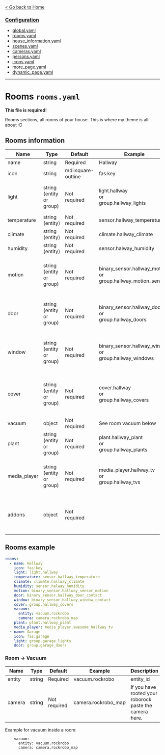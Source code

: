 [< Go back to Home](../index.md)

### [Configuration](index.md)
* [global.yaml](global.md)
* [rooms.yaml](rooms.md)
* [house_information.yaml](house_information.md)
* [scenes.yaml](scenes.md)
* [cameras.yaml](cameras.md)
* [persons.yaml](persons.md)
* [icons.yaml](icons.md)
* [more_page.yaml](more_page.md)
* [dynamic_page.yaml](dynamic_page.md)

---

# Rooms `rooms.yaml`

**This file is required!**

Rooms sections, all rooms of your house. This is where my theme is all about :D

## Rooms information

| Name         | Type                         | Default            | Example                                                              | Description                                                                       |
|--------------|------------------------------|--------------------|----------------------------------------------------------------------|-----------------------------------------------------------------------------------|
| name         | string                       | Required           | Hallway                                                              | Room name                                                                         |
| icon         | string                       | mdi:square-outline | fas:key                                                              | Room icon                                                                         |
| light        | string <br>(entity or group) | Not required       | light.hallway<br> or <br>group.hallway_lights                        | Single light entity or group entity (with only light entities inside)             |
| temperature  | string  (entity)             | Not required       | sensor.hallway_temperature                                           | Temperature sensor entity                                                         |
| climate      | string <br>(entity)          | Not required       | climate.hallway_climate                                              | Climate entity                                                                    |
| humidity     | string <br>(entity)          | Not required       | sensor.halway_humidity                                               | Humidity sensor entity                                                            |
| motion       | string <br>(entity or group) | Not required       | binary_sensor.hallway_motion<br> or <br>group.hallway_motion_sensors | Motion sensor(s). Can be binary_sensor or a group of binary_sensors               |
| door         | string <br>(entity or group) | Not required       | binary_sensor.hallway_door<br> or <br>group.hallway_doors            | Door contact(s). Can be binary_sensor or a group of binary_sensors                |
| window       | string <br>(entity or group) | Not required       | binary_sensor.hallway_window<br> or <br>group.hallway_windows        | Window sensor(s). Can be binary_sensor or a group of binary_sensors               |
| cover        | string <br>(entity or group) | Not required       | cover.hallway<br> or <br>group.hallway_covers                        | Cover(s) (blinds, rolling_shutters etc). Can be single cover or a group of covers |
| vacuum       | object                       | Not required       | See room vacuum below                                                | Vacuum                                                                            |
| plant        | string <br>(entity or group) | Not required       | plant.hallway_plant<br> or <br>group.hallway_plants                  | Plant(s). Can be single plant or a group of plants                                |
| media_player | string <br>(entity or group) | Not required       | media_player.hallway_tv<br> or <br>group.hallway_tvs                 | Media player(s). Can be single media_player or a group of media_players           |
| addons       | object                       | Not required       |                                                                      | Rooms support addons, they are called *rooms addons.* [Read more here](../addons/rooms.md)                                                                       |

## Rooms example
```YAML
rooms:
  - name: Hallway
    icon: fas:key
    light: light.hallway
    temperature: sensor.hallway_temperature
    climate: climate.hallway_climate
    humidity: sensor.halway_humidity
    motion: binary_sensor.hallway_sensor_motion
    door: binary_sensor.hallway_door_contact
    window: binary_sensor.hallway_window_contact
    cover: group.hallway_covers
    vacuum: 
      entity: vacuum.rockrobo
      camera: camera.rockrobo_map
    plant: plant.hallway_plant
    media_player: media_player.awesome_hallway_tv
  - name: Garage
    icon: fas:garage
    light: group.garage_lights
    door: group.garage_doors
```    

### Room -> Vacuum

| Name | Type | Default | Example | Description |
|----------|--------|---------------------|---------------------|---------------------------------------------------------|
| entity | string | Required | vacuum.rockrobo | entity_id |
| camera | string | Not required | camera.rockrobo_map | If you have rooted your roborock paste the camera here. |

Example for vacuum inside a room:
```
    vacuum: 
      entity: vacuum.rockrobo
      camera: camera.rockrobo_map
````